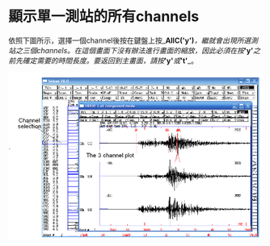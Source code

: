 # 顯示單一測站的所有channels

依照下圖所示，選擇一個channel後按在鍵盤上按_**AllC\('y'\)**_，繼就會出現所選測站之三個channels。在這個畫面下沒有辦法進行畫面的縮放，因此必須在按_**'y'**_之前先確定需要的時間長度。要返回到主畫面，請按_**'y'**_或_**'t'**_。

![](/assets/seisan-tutorial-012.png)

